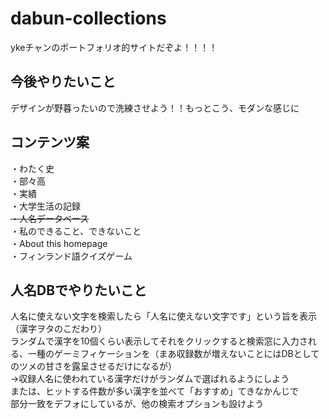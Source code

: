 # dabun-collections
ykeチャンのポートフォリオ的サイトだぞよ！！！！

## 今後やりたいこと
デザインが野暮ったいので洗練させよう！！もっとこう、モダンな感じに

## コンテンツ案
・わたく史<br>
・部々高<br>
・実績<br>
・大学生活の記録<br>
~~・人名データベース~~<br>
・私のできること、できないこと<br>
・About this homepage<br>
・フィンランド語クイズゲーム<br>

## 人名DBでやりたいこと
人名に使えない文字を検索したら「人名に使えない文字です」という旨を表示（漢字ヲタのこだわり）<br>
ランダムで漢字を10個くらい表示してそれをクリックすると検索窓に入力される、一種のゲーミフィケーションを（まあ収録数が増えないことにはDBとしてのツメの甘さを露呈させるだけになるが）<br>
→収録人名に使われている漢字だけがランダムで選ばれるようにしよう<br>
または、ヒットする件数が多い漢字を並べて「おすすめ」てきなかんじで<br>
部分一致をデフォにしているが、他の検索オプションも設けよう


